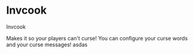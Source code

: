 Invcook
=======

Invcook

Makes it so your players can't curse! You can configure your curse words and your curse messages!
asdas
